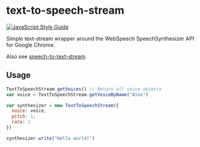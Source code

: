 # text-to-speech-stream

[![JavaScript Style Guide](https://img.shields.io/badge/code_style-standard-brightgreen.svg)](https://standardjs.com)

Simple text-stream wrapper around the WebSpeech SpeechSynthesizer API for Google Chrome.

Also see [speech-to-text-stream](https://github.com/RationalCoding/speech-to-text-stream).

## Usage

```javascript
TextToSpeechStream.getVoices() // Return all voice objects
var voice = TextToSpeechStream.getVoiceByName("Alex")

var synthesizer = new TextToSpeechStream({
  voice: voice,
  pitch: 1,
  rate: 1
})

synthesizer.write("Hello world!")
```

